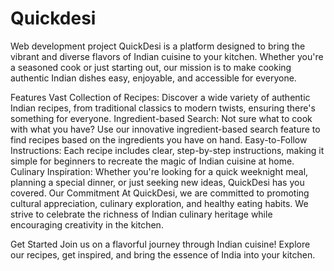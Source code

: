 # Quickdesi
Web development project
QuickDesi is a platform designed to bring the vibrant and diverse flavors of Indian cuisine to your kitchen. Whether you're a seasoned cook or just starting out, our mission is to make cooking authentic Indian dishes easy, enjoyable, and accessible for everyone.

Features
Vast Collection of Recipes: Discover a wide variety of authentic Indian recipes, from traditional classics to modern twists, ensuring there's something for everyone.
Ingredient-based Search: Not sure what to cook with what you have? Use our innovative ingredient-based search feature to find recipes based on the ingredients you have on hand.
Easy-to-Follow Instructions: Each recipe includes clear, step-by-step instructions, making it simple for beginners to recreate the magic of Indian cuisine at home.
Culinary Inspiration: Whether you're looking for a quick weeknight meal, planning a special dinner, or just seeking new ideas, QuickDesi has you covered.
Our Commitment
At QuickDesi, we are committed to promoting cultural appreciation, culinary exploration, and healthy eating habits. We strive to celebrate the richness of Indian culinary heritage while encouraging creativity in the kitchen.

Get Started
Join us on a flavorful journey through Indian cuisine! Explore our recipes, get inspired, and bring the essence of India into your kitchen.
